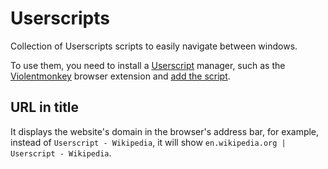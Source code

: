 # Userscripts

Collection of Userscripts scripts to easily navigate between windows.

To use them, you need to install a [Userscript](https://en.wikipedia.org/wiki/Userscript) manager, such as the [Violentmonkey](https://violentmonkey.github.io) browser extension and [add the script](https://violentmonkey.github.io/guide/creating-a-userscript/).

## URL in title

It displays the website's domain in the browser's address bar, for example, instead of `Userscript - Wikipedia`, it will show `en.wikipedia.org | Userscript - Wikipedia`.
